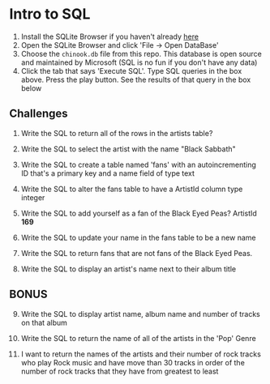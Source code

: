 # Intro to SQL

1. Install the SQLite Browser if you haven't already [here](http://sqlitebrowser.org/)
2. Open the SQLite Browser and click 'File -> Open DataBase'
3. Choose the `chinook.db` file from this repo. This database is open source and maintained by Microsoft (SQL is no fun if you don't have any data)
4. Click the tab that says 'Execute SQL'. Type SQL queries in the box above. Press the play button. See the results of that query in the box below

## Challenges

1. Write the SQL to return all of the rows in the artists table?

2. Write the SQL to select the artist with the name "Black Sabbath"

3. Write the SQL to create a table named 'fans' with an autoincrementing ID that's a primary key and a name field of type text

4. Write the SQL to alter the fans table to have a ArtistId column type integer

5. Write the SQL to add yourself as a fan of the Black Eyed Peas? ArtistId **169**

6. Write the SQL to update your name in the fans table to be a new name

7. Write the SQL to return fans that are not fans of the Black Eyed Peas.

8. Write the SQL to display an artist's name next to their album title


## BONUS

9. Write the SQL to display artist name, album name and number of tracks on that album


10. Write the SQL to return the name of all of the artists in the 'Pop' Genre


11. I want to return the names of the artists and their number of rock tracks
    who play Rock music
    and have move than 30 tracks
    in order of the number of rock tracks that they have
    from greatest to least

